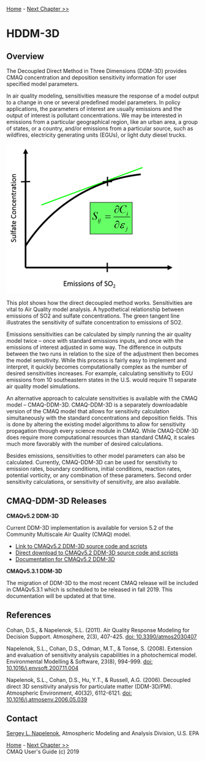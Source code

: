 
<!-- BEGIN COMMENT -->

[Home](README.md) - [Next Chapter >>](CMAQ_UG_ch08_ISAM.md)

<!-- END COMMENT -->

# HDDM-3D

## Overview

The Decoupled Direct Method in Three Dimensions (DDM-3D) provides CMAQ concentration and deposition sensitivity information for user specified model parameters.

In air quality modeling, sensitivities measure the response of a model output to a change in one or several predefined model parameters. In policy applications, the parameters of interest are usually emissions and the output of interest is pollutant concentrations. We may be interested in emissions from a particular geographical region, like an urban area, a group of states, or a country, and/or emissions from a particular source, such as wildfires, electricity generating units (EGUs), or light duty diesel trucks.

![Figure7.1: A hypothetical relationship between emissions of SO2 and sulfate concentrations.  The green tangent line illustrates the sensitivity of sulfate concentration to emissions of SO2.](images/ddm.png)

This plot shows how the direct decoupled method works. Sensitivities are vital to Air Quality model analysis.
A hypothetical relationship between emissions of SO2 and sulfate concentrations.  The green tangent line illustrates the sensitivity of sulfate concentration to emissions of SO2.

Emissions sensitivities can be calculated by simply running the air quality model twice – once with standard emissions inputs, and once with the emissions of interest adjusted in some way. The difference in outputs between the two runs in relation to the size of the adjustment then becomes the model sensitivity. While this process is fairly easy to implement and interpret, it quickly becomes computationally complex as the number of desired sensitivities increases. For example, calculating sensitivity to EGU emissions from 10 southeastern states in the U.S. would require 11 separate air quality model simulations. 

An alternative approach to calculate sensitivities is available with the CMAQ model – CMAQ-DDM-3D. CMAQ-DDM-3D is a separately downloadable version of the CMAQ model that allows for sensitivity calculation simultaneously with the standard concentrations and deposition fields. This is done by altering the existing model algorithms to allow for sensitivity propagation through every science module in CMAQ. While CMAQ-DDM-3D does require more computational resources than standard CMAQ, it scales much more favorably with the number of desired calculations.

Besides emissions, sensitivities to other model parameters can also be calculated. Currently, CMAQ-DDM-3D can be used for sensitivity to emission rates, boundary conditions, initial conditions, reaction rates, potential vorticity, or any combination of these parameters. Second order sensitivity calculations, or sensitivity of sensitivity, are also available.

## CMAQ-DDM-3D Releases
**CMAQv5.2 DDM-3D**

Current DDM-3D implementation is available for version 5.2 of the Community Multiscale Air Quality (CMAQ) model.  

* [Link to CMAQv5.2 DDM-3D source code and scripts](https://github.com/USEPA/CMAQ/tree/5.2_DDM-3D)
* [Direct download to CMAQv5.2 DDM-3D source code and scripts](https://github.com/USEPA/CMAQ/archive/5.2_DDM-3D.zip)
* [Documentation for CMAQv5.2 DDM-3D](https://github.com/USEPA/CMAQ/blob/5.2_DDM-3D/DOCS/Instrumented_Docs/CMAQ_DDM.md)

**CMAQv5.3.1 DDM-3D**

The migration of DDM-3D to the most recent CMAQ release will be included in CMAQv5.3.1 which is scheduled to be released in fall 2019.  This documentation will be updated at that time.  

## References

Cohan, D.S., & Napelenok, S.L. (2011). Air Quality Response Modeling for Decision Support. Atmosphere, 2(3), 407-425. [doi: 10.3390/atmos2030407](https://www.mdpi.com/2073-4433/2/3/407)

Napelenok, S.L., Cohan, D.S., Odman, M.T., & Tonse, S. (2008). Extension and evaluation of sensitivity analysis capabilities in a photochemical model. Environmental Modelling & Software, 23(8), 994-999. [doi: 10.1016/j.envsoft.2007.11.004](https://www.sciencedirect.com/science/article/pii/S1364815207002186)

Napelenok, S.L., Cohan, D.S., Hu, Y.T., & Russell, A.G. (2006). Decoupled direct 3D sensitivity analysis for particulate matter (DDM-3D/PM). Atmospheric Environment, 40(32), 6112-6121. [doi: 10.1016/j.atmosenv.2006.05.039](https://www.sciencedirect.com/science/article/pii/S1352231006005012)

## Contact

[Sergey L. Napelenok](mailto:napelenok.sergey@epa.gov), Atmospheric Modeling and Analysis Division, U.S. EPA

<!-- BEGIN COMMENT -->

[Home](README.md) - [Next Chapter >>](CMAQ_UG_ch08_ISAM.md)<br>
CMAQ User's Guide (c) 2019<br>

<!-- END COMMENT -->
